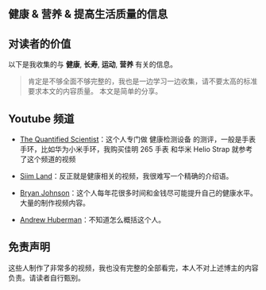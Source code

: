 ## 健康 & 营养 & 提高生活质量的信息

## 对读者的价值

以下是我收集的与 **健康**, **长寿**, **运动**, **营养** 有关的信息。

> 肯定是不够全面不够完整的，我也是一边学习一边收集，请不要太高的标准要求本文的内容质量。
> 本文是简单的分享。

## Youtube 频道
- [The Quantified Scientist](https://www.youtube.com/@TheQuantifiedScientist)：这个人专门做 健康检测设备 的测评，一般是手表手环，比如华为小米手环，我购买佳明 265 手表 和华米 Helio Strap 就参考了这个频道的视频

- [Siim Land](https://www.youtube.com/@SiimLand)：反正就是健康相关的视频，我很难写一个精确的介绍语。

- [Bryan Johnson](https://www.youtube.com/@BryanJohnson)：这个人每年花很多时间和金钱尽可能提升自己的健康水平。大量的制作视频内容。

- [Andrew Huberman](https://www.youtube.com/@hubermanlab)：不知道怎么概括这个人。

## 免责声明
这些人制作了非常多的视频，我也没有完整的全部看完，本人不对上述博主的内容负责。请读者自行甄别。

<!--
# 即刻行动：我的健康手册

## 本文对读者有什么价值？
总之就是一个行动指南，告诉你应该怎么做，   
每日饮食怎么规划，营养学知识，健康与运动知识。       
最终目的：提升健康水平。
-->


<!-- 
健康学习到150岁 - 人体系统调优不完全指南
https://github.com/zijie0/HumanSystemOptimization

评价：文字太多，降低了实用性。不想看那么多字。

 -->

